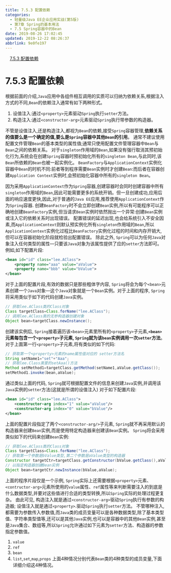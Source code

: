 ```yaml
---
title: 7.5.3 配置依赖
categories: 
  - 轻量级Java EE企业应用实战(第5版)
  - 第7章 Spring的基本用法
  - 7.5 Spring容器中的Bean
date: 2019-08-26 17:02:45
updated: 2019-12-22 08:26:37
abbrlink: 9e0fe197
---
```

<div id='my_toc'><a href="/JavaReadingNotes/9e0fe197/#7-5-3-配置依赖" class="header_1">7.5.3 配置依赖</a><br></div>
<style>.header_1{margin-left: 1em;}.header_2{margin-left: 2em;}.header_3{margin-left: 3em;}.header_4{margin-left: 4em;}.header_5{margin-left: 5em;}.header_6{margin-left: 6em;}</style>
<!--more-->
<script>if (navigator.platform.search('arm')==-1){document.getElementById('my_toc').style.display = 'none';}var e,p = document.getElementsByTagName('p');while (p.length>0) {e = p[0];e.parentElement.removeChild(e);}</script>

<!--end-->
<!--SSTStart-->
# 7.5.3 配置依赖 #
根据前面的介绍,`Java`应用中各组件相互调用的实质可以归纳为依赖关系,根据注入方式的不同,`Bean`的依赖注入通常有如下两种形式。
1. 设值注入:通过`<property>`元素驱动`Spring`执行`setter`方法。
2. 构造注入:通过`<constructor-arg>`元素驱动`Spring`执行带参数的构造器。

不管是设值注入,还是构造注入,都视为`Bean`的依赖,接受`Spring`容器管理,**依赖关系的值要么是一个确定的值,要么是`Spring`容器中其他`Bean`的引用**。
通常不建议使用配置文件管理`Bean`的基本类型的属性值;通常只使用配置文件管理容器中`Bean`与`Bean`之间的依赖关系。
对于`singleton`作用域的`Bean`,如果没有强行取消其预初始化行为,系统会在创建`Spring`容器时预初始化所有的`singleton Bean`,与此同时,该`Bean`所依赖的`Bean`也被一起实例化。
`BeanFactory`与`ApplicationContext`实例化容器中`Bean`的时机不同:前者等到程序需要`Bean`实例时才创建`Bean`:而后者在容器创建`Application Context`实例时,会预初始化容器中所有的`singleton Bean`。

因为采用`ApplicationContext`作为`Spring`容器,创建容器时会同时创建容器中所有`singleton`作用域的`Bean`,因此可能需要更多的系统开销。但一旦创建成功,应用后面的响应速度更快,因此,对于普通的`Java EE`应用,推荐使用`ApplicationContext`作为`Spring`容器.
创建`BeanFactory`时不会立即创建`Bean`实例,所以有可能程序可以正确地创建`BeanFactory`实例,但当请求`Bean`实例时依然抛出一个异常:创建`Bean`实例或注入它的依赖关系时出现错误。
配置错误的延迟出现,也会给系统引入不安全因素,而`ApplicationContext`则默认预实例化所有`singleton`作用域的`Bean`,所以`ApplicationContext`实例化过程比`BeanFactory`实例化过程的时间和内存开销大,但可以在容器初始化阶段就检验出配置错误。
除此之外, `Spring`可以为任何`Java`对象注入任何类型的属性—只要该`Java`对象为该属性提供了应的`setter`方法即可。
例如,如下配置片段:
```xml
<bean id="id" class="lee.AClass">
    <property name="aaa" value="aValue">
    <property name="bbb" value="bValue">
</bean>
```
对于上面的配置片段,有效的数据只是那些粗体字内容, `Spring`将会为每个`<bean>`元素创建一个`Java`对象—这个`Java`对象就是一个`Bean`实例。对于上面的程序, `Spring`将采用类似于如下的代码创建`Java`实例。
```java
// 获取lee.AClass类的Class对象
Class targetClass=Class.forName("lee.AClass");
// 调用lee.AClass类的无参构造器创建对象
Object bean=targetClass.newInstance();
```
创建该实例后, `Spring`接着遍历该`<bean>`元素里所有的`<property>`子元素,**`<bean>`元素每包含一个`<property>`子元素, `Spring`就为该`bean`实例调用一次`setter`方法**。对于上面第一行`<property>`子元素,将有类似的如下代码:
```java
// 获取第一个<property>元素的name属性值对应的 setter方法名
String setName1="set"+"Aaa";
// 获取lee.Class类里的setAaa()方法
Method setMethod1=targetClass.getMethod(setName1,aValue.getClass());
setMethod1.invoke(bean,aValue);
```
通过类似上面的代码, `Spring`就可根据配置文件的信息来创建`Java`实例,并调用该`Java`实例的`setter`方法(这就是所谓的设值注入)
对于如下配置片段:
```xml
<bean id="id" class="lee.AClass">
    <constructor-arg index="1" value="aValue"/>
    <constructor-arg index="0" value="bValue"/>
</bean>
```
上面的配置片段指定了两个`<constructor-arg/>`子元素, `Spring`就不再采用默认的构造器来创建`Bean`实例,而是使用特定构造器来创建该`Bean`实例。
`Spring`将会采用类似如下的代码来创建`Bean`实例:
```java
// 获取lee.AClass类的Class对象
Class targetClass=Class.forName("lee.AClass");
// 获取第一个参数是bValue类型,第二个参数是aValue类型的构造器
Constructor targetCtr=targetClass.getConstructor(bValue.getClass(),aValue.getClass());
// 以指定构造器创建Bean实例
Object bean=targetCtr.newInstance(bValue,aValue);
```
上面的程序片段仅是一个示例, `Spring`实际上还需要根据`<property>`元素、`<contructor-arg>`元素所使用的`value`属性、`ref`属性等来判断需要注入的到底是什么数据类型,并要对这些值进行合适的类型转换,所以`Spring`实际的处理过程更复杂。
由此可见,
构造注入就是通过`<constructor-arg>`驱动`Spring`执行有参数的构造器;
设值注入就是通过`<property>`.驱动`Spring`执行`setter`方法。
不管哪种注入,都需要为参数传入参数值,而`Java`类的成员变量可以是各种数据类型,除了基本类型值、字符串类型值等,还可以是其他`Java`实例,也可以是容器中的其他`Bean`实例,甚至是`Java`集合、数组等,所以`Spring`允许通过如下元素为`setter`方法、构造器的参数指定参数值。
1. `value`
2. `ref`
3. `bean`
4. `list`,`set`,`map`,`props`
上面4种情况分别代表`Bean`类的4种类型的成员变量,下面详细介绍这4种情况。
<!--SSTStop-->

